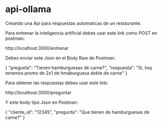 # api-ollama
Creando una Api para respuestas automaticas de un restaurante.


Para entrenar la inteligencia artificial debes usar este link como POST en postman:

http://localhost:3000/entrenar

Debes enviar este Json en el Body Raw de Postman:

{
  "pregunta": "Tienen hamburguesas de carne?",
  "respuesta": "Si, hoy tenemos promo de 2x1 de hmaburguesa doble de carne"
}



Para obtener las respuestas debes usar este link:

http://localhost:3000/preguntar


Y este body tipo Json en Postman:


{
  "cliente_id": "12345",
  "pregunta": "Que tienen de hamburguesas de carne?"
}
